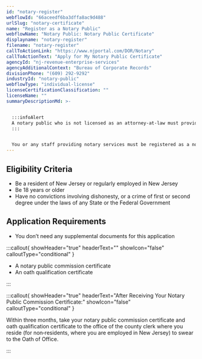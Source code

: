 ```yaml
---
id: "notary-register"
webflowId: "66aceedf6ba3dffa8ac9d488"
urlSlug: "notary-certificate"
name: "Register as a Notary Public"
webflowName: "Notary Public: Notary Public Certificate"
displayname: "notary-register"
filename: "notary-register"
callToActionLink: "https://www.njportal.com/DOR/Notary"
callToActionText: "Apply for My Notary Public Certificate"
agencyId: "nj-revenue-enterprise-services"
agencyAdditionalContext: "Bureau of Corporate Records"
divisionPhone: "(609) 292-9292"
industryId: "notary-public"
webflowType: "individual-license"
licenseCertificationClassification: ""
licenseName: ""
summaryDescriptionMd: >-


  :::infoAlert
  A notary public who is not licensed as an attorney-at-law must provide a statement in any advertisements stating that they're not an attorney licensed to practice law and cannot offer legal advice.
  :::


  You or any staff providing notary services must be registered as a notary public.
---
```


## Eligibility Criteria

- Be a resident of New Jersey or regularly employed in New Jersey
- Be 18 years or older
- Have no convictions involving dishonesty, or a crime of first or second degree under the laws of any State or the Federal Government

## Application Requirements

- You don’t need any supplemental documents for this application

:::callout{ showHeader="true" headerText="" showIcon="false" calloutType="conditional" }

- A notary public commission certificate
- An oath qualification certificate

:::

:::callout{ showHeader="true" headerText="After Receiving Your Notary Public Commission Certificate:" showIcon="false" calloutType="conditional" }

Within three months, take your notary public commission certificate and oath qualification certificate to the office of the county clerk where you reside (for non‐residents, where you are employed in New Jersey) to swear to the Oath of Office.

:::
